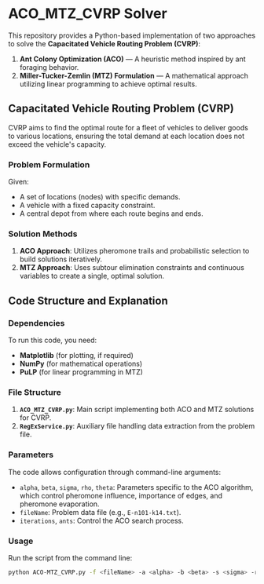 # ACO_MTZ_CVRP Solver

This repository provides a Python-based implementation of two approaches to solve the **Capacitated Vehicle Routing Problem (CVRP)**:
1. **Ant Colony Optimization (ACO)** — A heuristic method inspired by ant foraging behavior.
2. **Miller-Tucker-Zemlin (MTZ) Formulation** — A mathematical approach utilizing linear programming to achieve optimal results.

## Capacitated Vehicle Routing Problem (CVRP)
CVRP aims to find the optimal route for a fleet of vehicles to deliver goods to various locations, ensuring the total demand at each location does not exceed the vehicle's capacity.

### Problem Formulation
Given:
- A set of locations (nodes) with specific demands.
- A vehicle with a fixed capacity constraint.
- A central depot from where each route begins and ends.

### Solution Methods
1. **ACO Approach**: Utilizes pheromone trails and probabilistic selection to build solutions iteratively.
2. **MTZ Approach**: Uses subtour elimination constraints and continuous variables to create a single, optimal solution.

## Code Structure and Explanation

### Dependencies
To run this code, you need:
- **Matplotlib** (for plotting, if required)
- **NumPy** (for mathematical operations)
- **PuLP** (for linear programming in MTZ)

### File Structure
1. **`ACO_MTZ_CVRP.py`**: Main script implementing both ACO and MTZ solutions for CVRP.
2. **`RegExService.py`**: Auxiliary file handling data extraction from the problem file.

### Parameters
The code allows configuration through command-line arguments:
- `alpha`, `beta`, `sigma`, `rho`, `theta`: Parameters specific to the ACO algorithm, which control pheromone influence, importance of edges, and pheromone evaporation.
- `fileName`: Problem data file (e.g., `E-n101-k14.txt`).
- `iterations`, `ants`: Control the ACO search process.

### Usage
Run the script from the command line:
```bash
python ACO-MTZ_CVRP.py -f <fileName> -a <alpha> -b <beta> -s <sigma> -r <rho> -t <theta> -i <iterations> -n <numberOfAnts>
